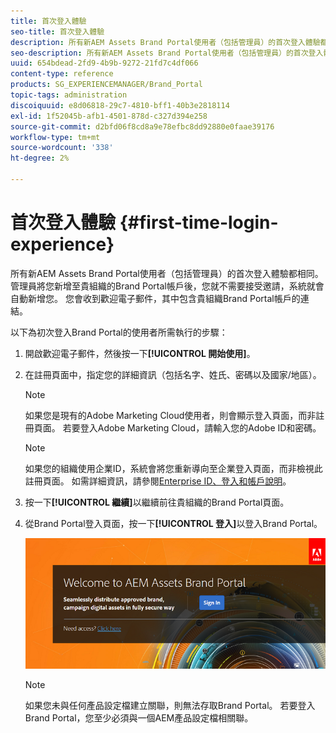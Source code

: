 ```yaml
---
title: 首次登入體驗
seo-title: 首次登入體驗
description: 所有新AEM Assets Brand Portal使用者（包括管理員）的首次登入體驗都相同。 管理員將您新增至貴組織的Brand Portal帳戶後，您就不需要接受邀請，系統就會自動新增您。 您會收到歡迎電子郵件，其中包含貴組織Brand Portal帳戶的連結。
seo-description: 所有新AEM Assets Brand Portal使用者（包括管理員）的首次登入體驗都相同。 管理員將您新增至貴組織的Brand Portal帳戶後，您就不需要接受邀請，系統就會自動新增您。 您會收到歡迎電子郵件，其中包含貴組織Brand Portal帳戶的連結。
uuid: 654bdead-2fd9-4b9b-9272-21fd7c4df066
content-type: reference
products: SG_EXPERIENCEMANAGER/Brand_Portal
topic-tags: administration
discoiquuid: e8d06818-29c7-4810-bff1-40b3e2818114
exl-id: 1f52045b-afb1-4501-878d-c327d394e258
source-git-commit: d2bfd06f8cd8a9e78efbc8dd92880e0faae39176
workflow-type: tm+mt
source-wordcount: '338'
ht-degree: 2%

---
```


# 首次登入體驗 {#first-time-login-experience}

所有新AEM Assets Brand Portal使用者（包括管理員）的首次登入體驗都相同。 管理員將您新增至貴組織的Brand Portal帳戶後，您就不需要接受邀請，系統就會自動新增您。 您會收到歡迎電子郵件，其中包含貴組織Brand Portal帳戶的連結。

以下為初次登入Brand Portal的使用者所需執行的步驟：

1. 開啟歡迎電子郵件，然後按一下&#x200B;**[!UICONTROL 開始使用]**。

1. 在註冊頁面中，指定您的詳細資訊（包括名字、姓氏、密碼以及國家/地區）。
   >[!NOTE]
   >
   >如果您是現有的Adobe Marketing Cloud使用者，則會顯示登入頁面，而非註冊頁面。 若要登入Adobe Marketing Cloud，請輸入您的Adobe ID和密碼。

   >[!NOTE]
   >
   >如果您的組織使用企業ID，系統會將您重新導向至企業登入頁面，而非檢視此註冊頁面。 如需詳細資訊，請參閱[Enterprise ID、登入和帳戶說明](https://helpx.adobe.com/in/enterprise/kb/enterprise-id-faq.html)。

1. 按一下&#x200B;**[!UICONTROL 繼續]**&#x200B;以繼續前往貴組織的Brand Portal頁面。
1. 從Brand Portal登入頁面，按一下&#x200B;**[!UICONTROL 登入]**&#x200B;以登入Brand Portal。

   ![Brand Portal登入頁面](assets/signin-onboarding.png)

   >[!NOTE]
   >
   >如果您未與任何產品設定檔建立關聯，則無法存取Brand Portal。 若要登入Brand Portal，您至少必須與一個AEM產品設定檔相關聯。
